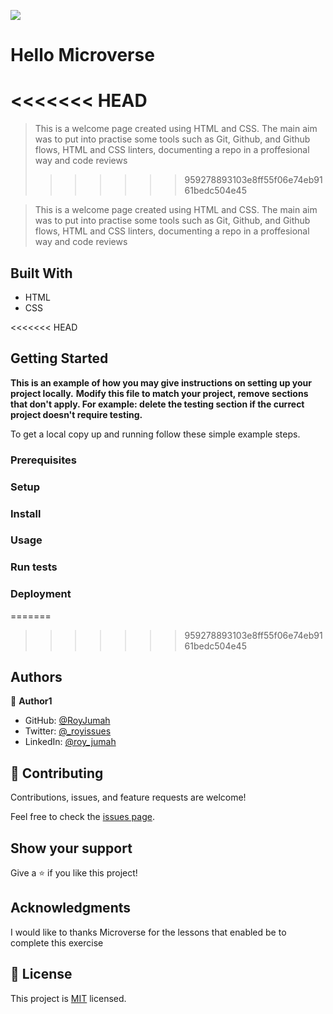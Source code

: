 ![](https://img.shields.io/badge/Microverse-blueviolet)

# Hello Microverse
<<<<<<< HEAD
=======

> This is a welcome page created using HTML and CSS. The main aim was to put into practise some tools such as Git, Github, and Github flows, HTML and CSS linters, documenting a repo in a proffesional way and code reviews
>>>>>>> 959278893103e8ff55f06e74eb9161bedc504e45

> This is a welcome page created using HTML and CSS. The main aim was to put into practise some tools such as Git, Github, and Github flows, HTML and CSS linters, documenting a repo in a proffesional way and code reviews

## Built With

- HTML
- CSS

<<<<<<< HEAD
## Getting Started

**This is an example of how you may give instructions on setting up your project locally.**
**Modify this file to match your project, remove sections that don't apply. For example: delete the testing section if the currect project doesn't require testing.**

To get a local copy up and running follow these simple example steps.

### Prerequisites

### Setup

### Install

### Usage

### Run tests

### Deployment

=======
>>>>>>> 959278893103e8ff55f06e74eb9161bedc504e45
## Authors

👤 **Author1**

- GitHub: [@RoyJumah](https://github.com/RoyJumah)
- Twitter: [@_royissues](https://twitter.com/_royissues)
- LinkedIn: [@roy_jumah](www.linkedin.com/in/roy-jumah)

## 🤝 Contributing

Contributions, issues, and feature requests are welcome!

Feel free to check the [issues page](../../issues/).

## Show your support

Give a ⭐️ if you like this project!

## Acknowledgments

I would like to thanks Microverse for the lessons that enabled be to complete this exercise

## 📝 License

This project is [MIT](./LICENSE) licensed.

